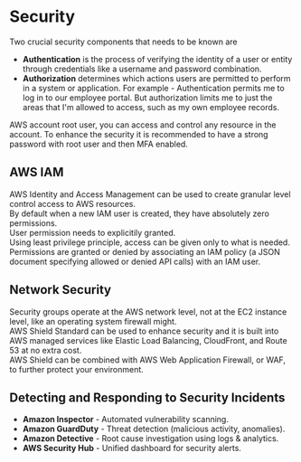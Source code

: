 # Security

Two crucial security components that needs to be known are  
*  __Authentication__ is the process of verifying the identity of a user or entity through credentials like a username and password combination.
* __Authorization__ determines which actions users are permitted to perform in a system or application.
For example - Authentication permits me to log in to our employee portal. But authorization limits me to just the areas that I'm allowed to access, such as my own employee records.  

AWS account root user, you can access and control any resource in the account.
To enhance the security it is recommended to have a strong password with root user and then MFA enabled.  

## AWS IAM
AWS Identity and Access Management can be used to create granular level control access to AWS resources.  
By default when a new IAM user is created, they have absolutely zero permissions.  
User permission needs to explicitily granted.  
Using least privilege principle, access can be given only to what is needed.
Permissions are granted or denied by associating an IAM policy (a JSON document specifying allowed or denied API calls) with an IAM user.  


## Network Security
Security groups operate at the AWS network level, not at the EC2 instance level, like an operating system firewall might.  
AWS Shield Standard can be used to enhance security and it is built into AWS managed services like Elastic Load Balancing, CloudFront, and Route 53 at no extra cost.  
AWS Shield can be combined with AWS Web Application Firewall, or WAF, to further protect your environment.  


## Detecting and Responding to Security Incidents
- **Amazon Inspector** - Automated vulnerability scanning.  
- **Amazon GuardDuty** - Threat detection (malicious activity, anomalies).  
- **Amazon Detective** - Root cause investigation using logs & analytics.  
- **AWS Security Hub** - Unified dashboard for security alerts.  
 
